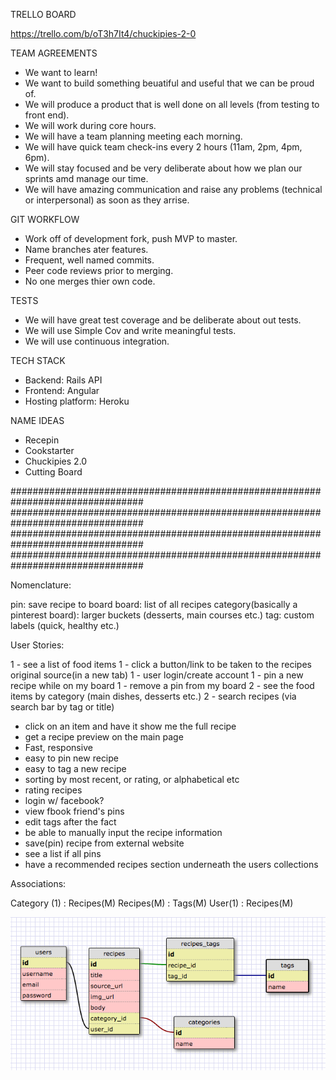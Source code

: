 TRELLO BOARD

https://trello.com/b/oT3h7It4/chuckipies-2-0

TEAM AGREEMENTS
- We want to learn!
- We want to build something beuatiful and useful that we can be proud of.
- We will produce a product that is well done on all levels (from testing to front end).
- We will work during core hours.
- We will have a team planning meeting each morning.
- We will have quick team check-ins every 2 hours (11am, 2pm, 4pm, 6pm).
- We will stay focused and be very deliberate about how we plan our sprints amd manage our time.
- We will have amazing communication and raise any problems (technical or interpersonal) as soon as they arrise.

GIT WORKFLOW
- Work off of development fork, push MVP to master.
- Name branches ater features.
- Frequent, well named commits.
- Peer code reviews prior to merging.
- No one merges thier own code.

TESTS
- We will have great test coverage and be deliberate about out tests.
- We will use Simple Cov and write meaningful tests.
- We will use continuous integration.

TECH STACK
- Backend: Rails API
- Frontend: Angular
- Hosting platform: Heroku

NAME IDEAS
- Recepin
- Cookstarter
- Chuckipies 2.0
- Cutting Board


################################################################################
################################################################################
################################################################################
################################################################################

Nomenclature:

pin: save recipe to board
board: list of all recipes
category(basically a pinterest board): larger buckets (desserts, main courses etc.)
tag: custom labels (quick, healthy etc.)


User Stories:

1 - see a list of food items
1 - click a button/link to be taken to the recipes original source(in a new tab)
1 - user login/create account
1 - pin a new recipe while on my board
1 - remove a pin from my board
2 - see the food items by category (main dishes, desserts etc.)
2 - search recipes (via search bar by tag or title)
- click on an item and have it show me the full recipe
- get a recipe preview on the main page
- Fast, responsive
- easy to pin new recipe
- easy to tag a new recipe
- sorting by most recent, or rating, or alphabetical etc
- rating recipes
- login w/ facebook?
- view fbook friend's pins
- edit tags after the fact
- be able to manually input the recipe information
- save(pin) recipe from external website
- see a list if all pins
- have a recommended recipes section underneath the users collections

Associations:

Category (1) : Recipes(M)
Recipes(M) : Tags(M)
User(1) : Recipes(M)

![db-schema](app/assets/images/db-schema.png)